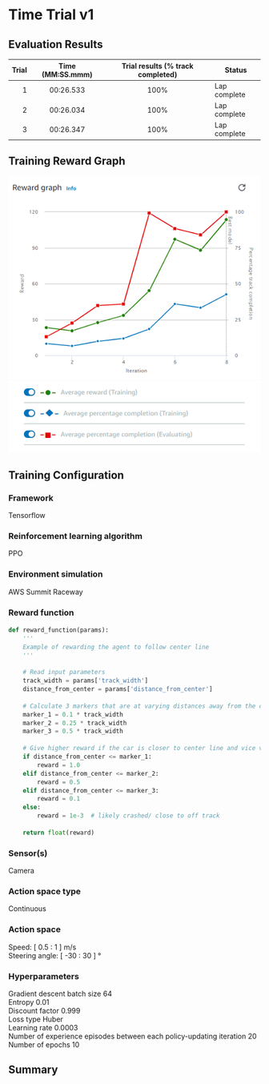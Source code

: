 # Time Trial v1

## Evaluation Results 
| Trial | Time (MM:SS.mmm) | Trial results (% track completed) | Status |
| ---: | :---: | :---: | --- |
| 1 | 00:26.533 | 100% | Lap complete |
| 2 | 00:26.034 | 100% | Lap complete |
| 3 | 00:26.347 | 100% | Lap complete |

## Training Reward Graph

![Training Progress](./images/AWS-DeepRacer-Time-Trial-v1.png)
![Reward Graph Legend](./images/Reward_graph_legend.png)

## Training Configuration

### Framework  
Tensorflow

### Reinforcement learning algorithm  
PPO

### Environment simulation  
AWS Summit Raceway

### Reward function  
```python
def reward_function(params):
    '''
    Example of rewarding the agent to follow center line
    '''
    
    # Read input parameters
    track_width = params['track_width']
    distance_from_center = params['distance_from_center']
    
    # Calculate 3 markers that are at varying distances away from the center line
    marker_1 = 0.1 * track_width
    marker_2 = 0.25 * track_width
    marker_3 = 0.5 * track_width
    
    # Give higher reward if the car is closer to center line and vice versa
    if distance_from_center <= marker_1:
        reward = 1.0
    elif distance_from_center <= marker_2:
        reward = 0.5
    elif distance_from_center <= marker_3:
        reward = 0.1
    else:
        reward = 1e-3  # likely crashed/ close to off track
    
    return float(reward)
```

### Sensor(s)  
Camera

### Action space type  
Continuous

### Action space  
Speed: [ 0.5 : 1 ] m/s  
Steering angle: [ -30 : 30 ] °

### Hyperparameters

Gradient descent batch size	64  
Entropy	0.01  
Discount factor	0.999  
Loss type	Huber  
Learning rate	0.0003  
Number of experience episodes between each policy-updating iteration	20  
Number of epochs	10  

## Summary
